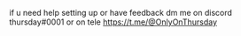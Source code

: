 
if u need help setting up or have feedback dm me on discord
thursday#0001 or on tele https://t.me/@OnlyOnThursday
